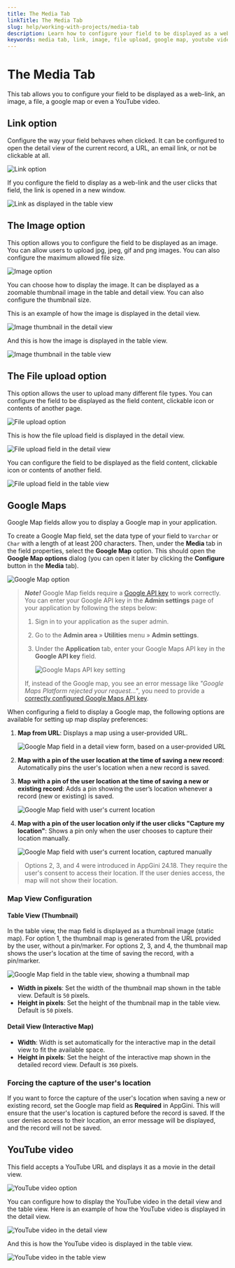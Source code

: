 ```yaml
---
title: The Media Tab
linkTitle: The Media Tab
slug: help/working-with-projects/media-tab
description: Learn how to configure your field to be displayed as a web-link, an image, a file, a google map or even a YouTube video.
keywords: media tab, link, image, file upload, google map, youtube video, geolocation, google maps api key
---
```


# The Media Tab

This tab allows you to configure your field to be displayed as a web-link, an image, a file, a google map or even a YouTube video.

## Link option

Configure the way your field behaves when clicked. It can be configured to open the detail view of the current record, a URL, an email link, or not be clickable at all.

![Link option](https://cdn.bigprof.com/appgini-desktop/help/appgini-5.40/link_appgini.png)

If you configure the field to display as a web-link and the user clicks that field, the link is opened in a new window.

![Link as displayed in the table view](https://cdn.bigprof.com/appgini-desktop/help/appgini-5.40/link-browser.png)

## The Image option

This option allows you to configure the field to be displayed as an image. You can allow users to upload jpg, jpeg, gif and png images. You can also configure the maximum allowed file size.

![Image option](https://cdn.bigprof.com/appgini-desktop/help/appgini-5.40/image_appgini.png)

You can choose how to display the image. It can be displayed as a zoomable thumbnail image in the table and detail view. You can also configure the thumbnail size.

This is an example of how the image is displayed in the detail view.

![Image thumbnail in the detail view](https://cdn.bigprof.com/appgini-desktop/help/appgini-5.40/image_detail_view.png)

And this is how the image is displayed in the table view.

![Image thumbnail in the table view](https://cdn.bigprof.com/appgini-desktop/help/appgini-5.40/image_field_tv.png)

## The File upload option

This option allows the user to upload many different file types. You can configure the field to be displayed as the field content, clickable icon or contents of another page.

![File upload option](https://cdn.bigprof.com/appgini-desktop/help/appgini-5.40/file_upload_appgini.png)

This is how the file upload field is displayed in the detail view.

![File upload field in the detail view](https://cdn.bigprof.com/appgini-desktop/help/appgini-5.40/file_upload_dv.png)

You can configure the field to be displayed as the field content, clickable icon or contents of another field.

![File upload field in the table view](https://cdn.bigprof.com/appgini-desktop/help/appgini-5.40/file_upload_browser.png)

## Google Maps

Google Map fields allow you to display a Google map in your application.

To create a Google Map field, set the data type of your field to `Varchar` or `Char` with a length of at least 200 characters. Then, under the **Media** tab in the field properties, select the **Google Map** option. This should open the **Google Map options** dialog (you can open it later by clicking the **Configure** button in the **Media** tab).

![Google Map option](https://cdn.bigprof.com/images/google-map-dialog-24.18.png "Google Map option")

> ***Note!*** Google Map fields require a [Google API key](../configure-google-maps-api-key.md) to work correctly. You can enter your Google API key in the **Admin settings** page of your application by following the steps below:
>
> 1. Sign in to your application as the super admin.
> 2. Go to the **Admin area** » **Utilities** menu » **Admin settings**.
> 3. Under the **Application** tab, enter your Google Maps API key in the **Google API key** field.
> 
>    ![Google Maps API key setting](https://cdn.bigprof.com/images/google-maps-api-key-setting-24.18.png "Google Maps API key setting")
>
>  If, instead of the Google map, you see an error message like *"Google Maps Platform rejected your request..."*, you need to provide a [correctly configured Google Maps API key](../configure-google-maps-api-key.md).

When configuring a field to display a Google map, the following options are available for setting up map display preferences:

1. **Map from URL**: Displays a map using a user-provided URL.

   ![Google Map field in a detail view form, based on a user-provided URL](https://cdn.bigprof.com/images/input-types-dv-google-map-24.18.png "Google Map field in a detail view form, based on a user-provided URL")

2. **Map with a pin of the user location at the time of saving a new record**: Automatically pins the user's location when a new record is saved.
3. **Map with a pin of the user location at the time of saving a new or existing record**: Adds a pin showing the user’s location whenever a record (new or existing) is saved.

   ![Google Map field with user's current location](https://cdn.bigprof.com/images/input-types-dv-google-map-with-user-location-24.18.png "Google Map field with user's current location")

4. **Map with a pin of the user location only if the user clicks "Capture my location"**: Shows a pin only when the user chooses to capture their location manually.
   
   ![Google Map field with user's current location, captured manually](https://cdn.bigprof.com/images/input-types-dv-google-map-with-user-location-manual-24.18.png "Google Map field with user's current location, captured manually")

> Options 2, 3, and 4 were introduced in AppGini 24.18. They require the user's consent to access their location. If the user denies access, the map will not show their location.

### Map View Configuration

#### Table View (Thumbnail)

In the table view, the map field is displayed as a thumbnail image (static map). For option 1, the thumbnail map is generated from the URL provided by the user, without a pin/marker. For options 2, 3, and 4, the thumbnail map shows the user's location at the time of saving the record, with a pin/marker.

![Google Map field in the table view, showing a thumbnail map](https://cdn.bigprof.com/images/input-types-tv-google-map-24.18.png "Google Map field in the table view, showing a thumbnail map")

- **Width in pixels**: Set the width of the thumbnail map shown in the table view. Default is `50` pixels.
- **Height in pixels**: Set the height of the thumbnail map in the table view. Default is `50` pixels.

#### Detail View (Interactive Map)

- **Width**: Width is set automatically for the interactive map in the detail view to fit the available space.
- **Height in pixels**: Set the height of the interactive map shown in the detailed record view. Default is `360` pixels.

### Forcing the capture of the user's location

If you want to force the capture of the user's location when saving a new or existing record, set the Google map field as **Required** in AppGini. This will ensure that the user's location is captured before the record is saved.
If the user denies access to their location, an error message will be displayed, and the record will not be saved.

## YouTube video

This field accepts a YouTube URL and displays it as a movie in the detail view.

![YouTube video option](https://cdn.bigprof.com/appgini-desktop/help/appgini-5.40/youtube_field_appgini.png)

You can configure how to display the YouTube video in the detail view and the table view. Here is an example of how the YouTube video is displayed in the detail view.

![YouTube video in the detail view](https://cdn.bigprof.com/appgini-desktop/help/appgini-5.40/youtube_field_dv.png)

And this is how the YouTube video is displayed in the table view.

![YouTube video in the table view](https://cdn.bigprof.com/appgini-desktop/help/appgini-5.40/youtube_field_tv.png)


